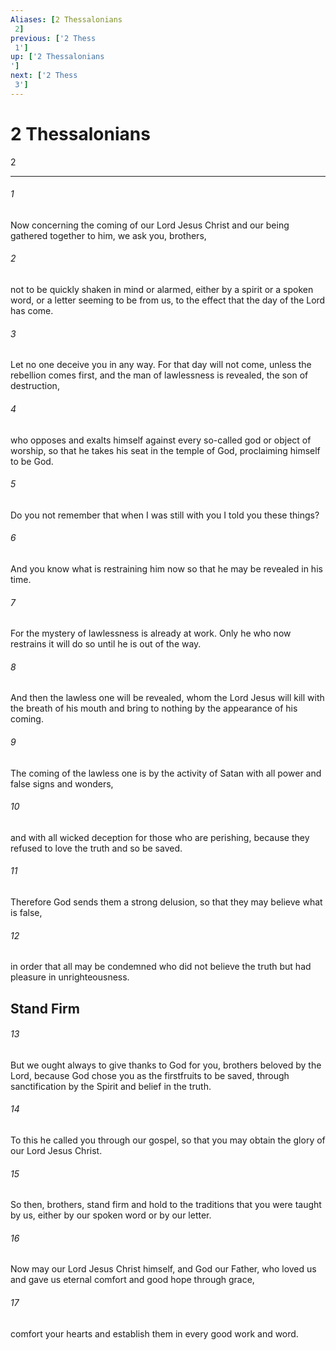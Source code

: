 ```yaml
---
Aliases: [2 Thessalonians 2]
previous: ['2 Thess 1']
up: ['2 Thessalonians']
next: ['2 Thess 3']
---
```

# 2 Thessalonians 2

***
 

###### 1 
Now concerning the coming of our Lord Jesus Christ and our being gathered together to him, we ask you, brothers,  

###### 2 
not to be quickly shaken in mind or alarmed, either by a spirit or a spoken word, or a letter seeming to be from us, to the effect that the day of the Lord has come.  

###### 3 
Let no one deceive you in any way. For that day will not come, unless the rebellion comes first, and the man of lawlessness is revealed, the son of destruction,  

###### 4 
who opposes and exalts himself against every so-called god or object of worship, so that he takes his seat in the temple of God, proclaiming himself to be God.  

###### 5 
Do you not remember that when I was still with you I told you these things?  

###### 6 
And you know what is restraining him now so that he may be revealed in his time.  

###### 7 
For the mystery of lawlessness is already at work. Only he who now restrains it will do so until he is out of the way.  

###### 8 
And then the lawless one will be revealed, whom the Lord Jesus will kill with the breath of his mouth and bring to nothing by the appearance of his coming.  

###### 9 
The coming of the lawless one is by the activity of Satan with all power and false signs and wonders,  

###### 10 
and with all wicked deception for those who are perishing, because they refused to love the truth and so be saved.  

###### 11 
Therefore God sends them a strong delusion, so that they may believe what is false,  

###### 12 
in order that all may be condemned who did not believe the truth but had pleasure in unrighteousness.  ## Stand Firm  

###### 13 
But we ought always to give thanks to God for you, brothers beloved by the Lord, because God chose you as the firstfruits to be saved, through sanctification by the Spirit and belief in the truth.  

###### 14 
To this he called you through our gospel, so that you may obtain the glory of our Lord Jesus Christ.  

###### 15 
So then, brothers, stand firm and hold to the traditions that you were taught by us, either by our spoken word or by our letter.  

###### 16 
Now may our Lord Jesus Christ himself, and God our Father, who loved us and gave us eternal comfort and good hope through grace,  

###### 17 
comfort your hearts and establish them in every good work and word.
